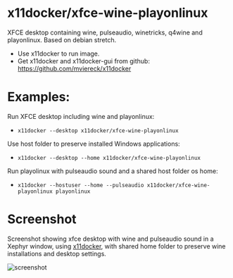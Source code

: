 # x11docker/xfce-wine-playonlinux

XFCE desktop containing wine, pulseaudio, winetricks, q4wine and playonlinux. Based on debian stretch.

 - Use x11docker to run image.
 - Get x11docker and x11docker-gui from github: 
https://github.com/mviereck/x11docker 

# Examples:
Run XFCE desktop including wine and playonlinux:
  - `x11docker --desktop x11docker/xfce-wine-playonlinux`

Use host folder to preserve installed Windows applications:
  - `x11docker --desktop --home x11docker/xfce-wine-playonlinux`

Run playolinux with pulseaudio sound and a shared host folder os home:
 - `x11docker --hostuser --home --pulseaudio x11docker/xfce-wine-playonlinux playonlinux`
 
 # Screenshot
 Screenshot showing xfce desktop with wine and pulseaudio sound in a Xephyr window, using [x11docker](https://github.com/mviereck/x11docker), with shared home folder to preserve wine installations and desktop settings.
 
 ![screenshot](https://raw.githubusercontent.com/mviereck/x11docker/screenshots/screenshot-xfce-wine-playonlinux.png "xfce-wine-playonlinux desktop running in Xephyr window using x11docker")

